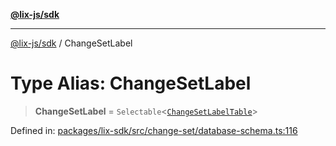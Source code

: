 [**@lix-js/sdk**](../README.md)

***

[@lix-js/sdk](../README.md) / ChangeSetLabel

# Type Alias: ChangeSetLabel

> **ChangeSetLabel** = `Selectable`\<[`ChangeSetLabelTable`](ChangeSetLabelTable.md)\>

Defined in: [packages/lix-sdk/src/change-set/database-schema.ts:116](https://github.com/opral/monorepo/blob/319d0a05c320245f48086433fd248754def09ccc/packages/lix-sdk/src/change-set/database-schema.ts#L116)

